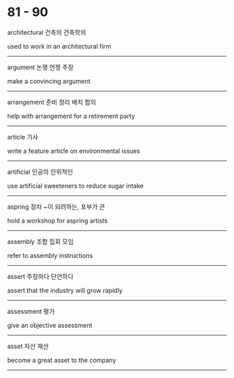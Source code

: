 # 81 - 90

architectural  건축의 건축학의

used to work in an architectural firm

---

argument 논쟁 언쟁 주장

make a convincing argument

---

arrangement 준비 정리 배치 합의

help with arrangement for a retirement party

---

article 기사 

write a feature article on environmental issues

---

artificial 인공의 인위적인 

use artificial sweeteners to reduce sugar intake

---

aspring 장차 ~이 되려하는, 포부가 큰

hold a workshop for aspring artists

---

assembly 조합 집회 모임

refer to assembly instructions

---

assert 주장하다 단언하다

assert that the industry will grow rapidly

---  

assessment 평가

give an objective assessment

---

asset 자산 재산

become a great asset to the company

---